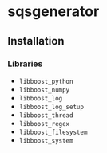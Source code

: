 # sqsgenerator
 
## Installation

### Libraries
  - `libboost_python`
  - `libboost_numpy`
  - `libboost_log`
  - `libboost_log_setup`
  - `libboost_thread`
  - `libboost_regex`
  - `libboost_filesystem`
  - `libboost_system`